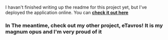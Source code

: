 I havan't finished writing up the readme for this project yet, but I've deployed the application online. You can **[check it out here](https://swingby.herokuapp.com)**

### In The meantime, check out my other project, eTavros! It is my magnum opus and I'm very proud of it 
